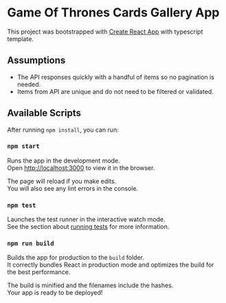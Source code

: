 # Game Of Thrones Cards Gallery App

This project was bootstrapped with [Create React App](https://github.com/facebook/create-react-app) with typescript template.


## Assumptions
* The API responses quickly with a handful of items so no pagination is needed.
* Items from API are unique and do not need to be filtered or validated.

## Available Scripts

After running `npm install`, you can run:

### `npm start`

Runs the app in the development mode.\
Open [http://localhost:3000](http://localhost:3000) to view it in the browser.

The page will reload if you make edits.\
You will also see any lint errors in the console.

### `npm test`

Launches the test runner in the interactive watch mode.\
See the section about [running tests](https://facebook.github.io/create-react-app/docs/running-tests) for more information.

### `npm run build`

Builds the app for production to the `build` folder.\
It correctly bundles React in production mode and optimizes the build for the best performance.

The build is minified and the filenames include the hashes.\
Your app is ready to be deployed!
